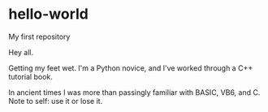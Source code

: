 # hello-world
My first repository

Hey all.

Getting my feet wet. I'm a Python novice, and I've worked through a C++ tutorial book. 

In ancient times I was more than passingly familiar with BASIC, VB6, and C. Note to self: use it or lose it.
